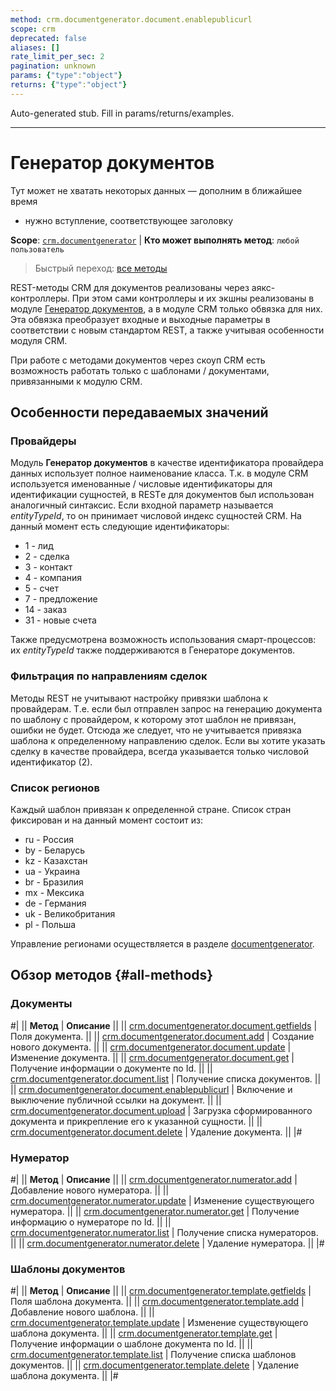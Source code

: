 ```yaml
---
method: crm.documentgenerator.document.enablepublicurl
scope: crm
deprecated: false
aliases: []
rate_limit_per_sec: 2
pagination: unknown
params: {"type":"object"}
returns: {"type":"object"}
---
```


Auto-generated stub. Fill in params/returns/examples.

---

# Генератор документов



Тут может не хватать некоторых данных — дополним в ближайшее время







- нужно вступление, соответствующее заголовку







**Scope**: [`crm.documentgenerator`](../../scopes/permissions.md) | **Кто может выполнять метод**: `любой пользователь`

> Быстрый переход: [все методы](#all-methods) 



REST-методы CRM для документов реализованы через аякс-контроллеры. При этом сами контроллеры и их экшны реализованы в модуле [Генератор документов](../document-generator/index.md), а в модуле CRM только обвязка для них. Эта обвязка преобразует входные и выходные параметры в соответствии с новым стандартом REST, а также учитывая особенности модуля CRM.

При работе с методами документов через скоуп CRM есть возможность работать только с шаблонами / документами, привязанными к модулю CRM.

## Особенности передаваемых значений

### Провайдеры

Модуль **Генератор документов** в качестве идентификатора провайдера данных использует полное наименование класса. Т.к. в модуле CRM используется именованные / числовые идентификаторы для идентификации сущностей, в RESTе для документов был использован аналогичный синтаксис. Если входной параметр называется *entityTypeId*, то он принимает числовой индекс сущностей CRM. На данный момент есть следующие идентификаторы:

- 1 - лид
- 2 - сделка
- 3 - контакт
- 4 - компания
- 5 - счет
- 7 - предложение
- 14 - заказ
- 31 - новые счета

Также предусмотрена возможность использования смарт-процессов: их *entityTypeId* также поддерживаются в Генераторе документов.

### Фильтрация по направлениям сделок

Методы REST не учитывают настройку привязки шаблона к провайдерам. Т.е. если был отправлен запрос на генерацию документа по шаблону с провайдером, к которому этот шаблон не привязан, ошибки не будет. Отсюда же следует, что не учитывается привязка шаблона к определенному направлению сделок. Если вы хотите указать сделку в качестве провайдера, всегда указывается только числовой идентификатор (2).

### Список регионов

Каждый шаблон привязан к определенной стране. Список стран фиксирован и на данный момент состоит из:

- ru - Россия
- by - Беларусь
- kz - Казахстан
- ua - Украина
- br - Бразилия
- mx - Мексика
- de - Германия
- uk - Великобритания
- pl - Польша

Управление регионами осуществляется в разделе [documentgenerator](../../document-generator/region/index.md).

## Обзор методов {#all-methods}

### Документы

#|
|| **Метод** | **Описание** ||
|| [crm.documentgenerator.document.getfields](./documents/crm-document-generator-document-get-fields.md) | Поля документа. ||
|| [crm.documentgenerator.document.add](./documents/crm-document-generator-document-add.md) | Создание нового документа. ||
|| [crm.documentgenerator.document.update](./documents/crm-document-generator-document-update.md) | Изменение документа. ||
|| [crm.documentgenerator.document.get](./documents/crm-document-generator-document-get.md) | Получение информации о документе по Id. ||
|| [crm.documentgenerator.document.list](./documents/crm-document-generator-document-list.md) | Получение списка документов. ||
|| [crm.documentgenerator.document.enablepublicurl](./documents/crm-document-generator-document-enable-public-url.md) | Включение и выключение публичной ссылки на документ. ||
|| [crm.documentgenerator.document.upload](./documents/crm-document-generator-document-upload.md) | Загрузка сформированного документа и прикрепление его к указанной сущности. ||
|| [crm.documentgenerator.document.delete](./documents/crm-document-generator-document-delete.md) | Удаление документа. ||
|#

### Нумератор

#|
|| **Метод** | **Описание** ||
|| [crm.documentgenerator.numerator.add](./numerator/crm-document-generator-numerator-add.md) | Добавление нового нумератора. ||
|| [crm.documentgenerator.numerator.update](./numerator/crm-document-generator-numerator-update.md) | Изменение существующего нумератора. ||
|| [crm.documentgenerator.numerator.get](./numerator/crm-document-generator-numerator-get.md) | Получение информацию о нумераторе по Id. ||
|| [crm.documentgenerator.numerator.list](./numerator/crm-document-generator-numerator-list.md) | Получение списка нумераторов. ||
|| [crm.documentgenerator.numerator.delete](./numerator/crm-document-generator-numerator-delete.md) | Удаление нумератора. ||
|#

### Шаблоны документов

#|
|| **Метод** | **Описание** ||
|| [crm.documentgenerator.template.getfields](./templates/crm-document-generator-template-get-fields.md) | Поля шаблона документа. ||
|| [crm.documentgenerator.template.add](./templates/crm-document-generator-template-add.md) | Добавление нового шаблона. ||
|| [crm.documentgenerator.template.update](./templates/crm-document-generator-template-update.md) | Изменение существующего шаблона документа. ||
|| [crm.documentgenerator.template.get](./templates/crm-document-generator-template-get.md) | Получение информации о шаблоне документа по Id. ||
|| [crm.documentgenerator.template.list](./templates/crm-document-generator-template-list.md) | Получение списка шаблонов документов. ||
|| [crm.documentgenerator.template.delete](./templates/crm-document-generator-template-delete.md) | Удаление шаблона документа. ||
|#
